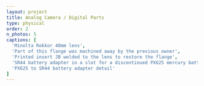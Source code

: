 ```yaml
---
layout: project
title: Analog Camera / Digital Parts
type: physical
order: 2
n_photos: 5
captions: [
  'Minolta Rokkor 40mm lens',
  'Part of this flange was machined away by the previous owner',
  'Printed insert JB welded to the lens to restore the flange',
  'SR44 battery adapter in a slot for a discontinued PX625 mercury battery',
  'PX625 to SR44 battery adapter detail'
]
---
```


